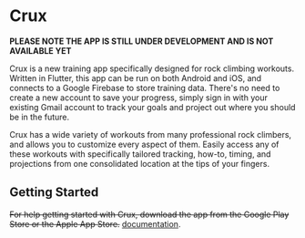 # Crux

**PLEASE NOTE THE APP IS STILL UNDER DEVELOPMENT AND IS NOT AVAILABLE YET**

Crux is a new training app specifically designed for rock climbing workouts.
Written in Flutter, this app can be run on both Android and iOS, and connects to a Google Firebase to store training data. 
There's no need to create a new account to save your progress, simply sign in with your existing Gmail account to track your goals and project out where you should be in the future. 

Crux has a wide variety of workouts from many professional rock climbers, and allows you to customize every aspect of them. Easily access any of these workouts with specifically tailored tracking, how-to, timing, and projections from one consolidated location at the tips of your fingers. 


## Getting Started

~~For help getting started with Crux, download the app from the Google Play Store or the Apple App Store.~~
[documentation](https://flutter.io/).
